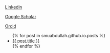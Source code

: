 [Linkedin](https://www.linkedin.com/in/umerabdullah1/)

[Google Scholar](https://scholar.google.com/citations?user=MPIgLNMAAAAJ&hl=en)

[Orcid](http://orcid.org/0000-0002-7334-0722)

<ul>
  {% for post in smuabdullah.github.io.posts %}
    <li>
      <a href="{{ post.url }}">{{ post.title }}</a>
    </li>
  {% endfor %}
</ul>
